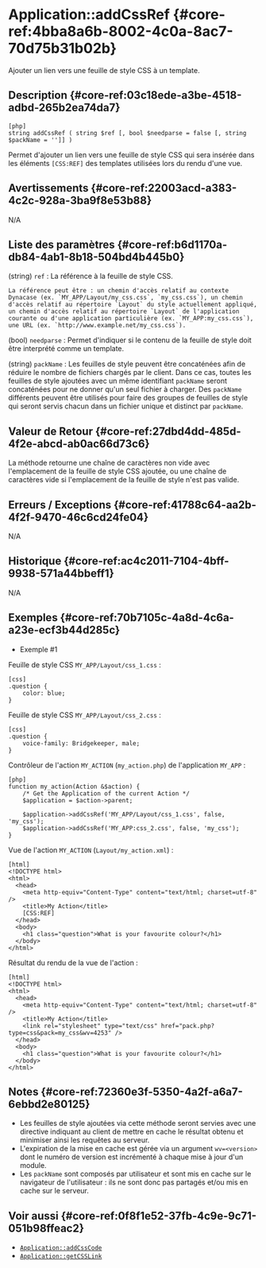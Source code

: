 # Application::addCssRef {#core-ref:4bba8a6b-8002-4c0a-8ac7-70d75b31b02b}

<div class="short-description">
Ajouter un lien vers une feuille de style CSS à un template.
</div>

<!-- <div class="applicability"></div> -->

## Description {#core-ref:03c18ede-a3be-4518-adbd-265b2ea74da7}


    [php]
    string addCssRef ( string $ref [, bool $needparse = false [, string $packName = '']] )

Permet d'ajouter un lien vers une feuille de style CSS qui sera insérée dans les éléments `[CSS:REF]` des templates utilisées lors du rendu d'une vue.

## Avertissements {#core-ref:22003acd-a383-4c2c-928a-3ba9f8e53b88}

N/A

## Liste des paramètres {#core-ref:b6d1170a-db84-4ab1-8b18-504bd4b445b0}

(string) `ref`
:   La référence à la feuille de style CSS.
    
    La référence peut être : un chemin d'accès relatif au contexte Dynacase (ex. `MY_APP/Layout/my_css.css`, `my_css.css`), un chemin d'accès relatif au répertoire `Layout` du style actuellement appliqué, un chemin d'accès relatif au répertoire `Layout` de l'application courante ou d'une application particulière (ex. `MY_APP:my_css.css`), une URL (ex. `http://www.example.net/my_css.css`).

(bool) `needparse`
:   Permet d'indiquer si le contenu de la feuille de style doit être interprété comme un template.

(string) `packName`
:   Les feuilles de style peuvent être concaténées afin de réduire le nombre de fichiers chargés par le client. Dans ce cas, toutes les feuilles de style ajoutées avec un même identifiant `packName` seront concaténées pour ne donner qu'un seul fichier à charger. Des `packName` différents peuvent être utilisés pour faire des groupes de feuilles de style qui seront servis chacun dans un fichier unique et distinct par `packName`.

## Valeur de Retour {#core-ref:27dbd4dd-485d-4f2e-abcd-ab0ac66d73c6}

La méthode retourne une chaîne de caractères non vide avec l'emplacement de la feuille de style CSS ajoutée, ou une chaîne de caractères vide si l'emplacement de la feuille de style n'est pas valide.

## Erreurs / Exceptions {#core-ref:41788c64-aa2b-4f2f-9470-46c6cd24fe04}

N/A

## Historique {#core-ref:ac4c2011-7104-4bff-9938-571a44bbeff1}

N/A

## Exemples {#core-ref:70b7105c-4a8d-4c6a-a23e-ecf3b44d285c}

- Exemple #1

Feuille de style CSS `MY_APP/Layout/css_1.css` :


    [css]
    .question {
        color: blue;
    }

Feuille de style CSS `MY_APP/Layout/css_2.css` :


    [css]
    .question {
        voice-family: Bridgekeeper, male;
    }

Contrôleur de l'action `MY_ACTION` (`my_action.php`) de l'application `MY_APP` :


    [php]
    function my_action(Action &$action) {
        /* Get the Application of the current Action */
        $application = $action->parent;

        $application->addCssRef('MY_APP/Layout/css_1.css', false, 'my_css');
        $application->addCssRef('MY_APP:css_2.css', false, 'my_css');
    }

Vue de l'action `MY_ACTION` (`Layout/my_action.xml`) :


    [html]
    <!DOCTYPE html>
    <html>
      <head>
        <meta http-equiv="Content-Type" content="text/html; charset=utf-8" />
        <title>My Action</title>
        [CSS:REF]
      </head>
      <body>
        <h1 class="question">What is your favourite colour?</h1>
      </body>
    </html>


Résultat du rendu de la vue de l'action :


    [html]
    <!DOCTYPE html>
    <html>
      <head>
        <meta http-equiv="Content-Type" content="text/html; charset=utf-8" />
        <title>My Action</title>
        <link rel="stylesheet" type="text/css" href="pack.php?type=css&pack=my_css&wv=4253" />
      </head>
      <body>
        <h1 class="question">What is your favourite colour?</h1>
      </body>
    </html>

## Notes {#core-ref:72360e3f-5350-4a2f-a6a7-6ebbd2e80125}

- Les feuilles de style ajoutées via cette méthode seront servies avec une directive indiquant au client de mettre en cache le résultat obtenu et minimiser ainsi les requêtes au serveur.
- L'expiration de la mise en cache est gérée via un argument `wv=<version>` dont le numéro de version est incrémenté à chaque mise à jour d'un module.
- Les `packName` sont composés par utilisateur et sont mis en cache sur le navigateur de l'utilisateur : ils ne sont donc pas partagés et/ou mis en cache sur le serveur.

## Voir aussi {#core-ref:0f8f1e52-37fb-4c9e-9c71-051b98ffeac2}

- [`Application::addCssCode`](#core-ref:5480ED21-5027-45C3-9EFE-3897784B8865)
- [`Application::getCSSLink`](#core-ref:7A7BE83F-FBC2-4F45-8115-BC295321BCF4)
